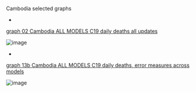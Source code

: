 Cambodia selected graphs

*

[graph 02 Cambodia ALL MODELS C19 daily deaths all updates](https://github.com/pourmalek/CovidLongitudinal/blob/main/output/countries/Cambodia/graph%2002%CambodiaALL%20MODELS%20C19%20daily%20deaths%20all%20updates.pdf)

![image](https://github.com/pourmalek/CovidLongitudinal/assets/30849720/c2c44e7a-f26a-4268-95a7-5440daf46680)

*

[graph 13b Cambodia ALL MODELS C19 daily deaths, error measures across models](https://github.com/pourmalek/CovidLongitudinal/blob/main/output/countries/Cambodia/graph%2013b%20CambodiaALL%20MODELS%20C19%20daily%20deaths%2C%20error%20measures%20across%20models.pdf)

![image](https://github.com/pourmalek/CovidLongitudinal/assets/30849720/d8a11e4c-e01d-453e-b657-69b22271b349)

